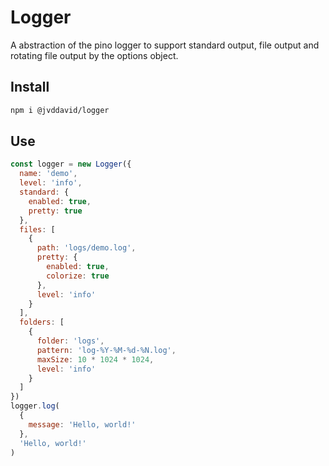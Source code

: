 # Logger

A abstraction of the pino logger to support standard output, file output and rotating file output by the options object.

## Install

```bash
npm i @jvddavid/logger
```

## Use

```javascript
const logger = new Logger({
  name: 'demo',
  level: 'info',
  standard: {
    enabled: true,
    pretty: true
  },
  files: [
    {
      path: 'logs/demo.log',
      pretty: {
        enabled: true,
        colorize: true
      },
      level: 'info'
    }
  ],
  folders: [
    {
      folder: 'logs',
      pattern: 'log-%Y-%M-%d-%N.log',
      maxSize: 10 * 1024 * 1024,
      level: 'info'
    }
  ]
})
logger.log(
  {
    message: 'Hello, world!'
  },
  'Hello, world!'
)
```
